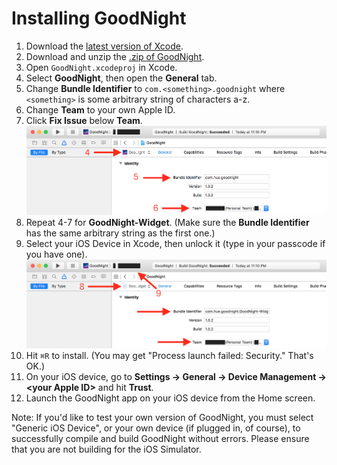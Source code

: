 # Installing GoodNight

1. Download the [latest version of Xcode][1].
2. Download and unzip the [.zip of GoodNight][2].
3. Open `GoodNight.xcodeproj` in Xcode.
4. Select **GoodNight**, then open the **General** tab.
5. Change **Bundle Identifier** to `com.<something>.goodnight` where
`<something>` is some arbitrary string of characters a-z.
6. Change **Team** to your own Apple ID.
7. Click **Fix Issue** below **Team**.
![help-img-1](help-img-1.png)
8. Repeat 4-7 for **GoodNight-Widget**. (Make sure the **Bundle Identifier** has
the same arbitrary string as the first one.)
9. Select your iOS Device in Xcode, then unlock it (type in your passcode if you
have one).
![help-img-2](help-img-2.png)
10. Hit `⌘R` to install. (You may get "Process launch failed: Security." That's
OK.)
11. On your iOS device, go to **Settings → General → Device Management →
\<your Apple ID\>** and hit **Trust**.
12. Launch the GoodNight app on your iOS device from the Home screen.

Note: If you'd like to test your own version of GoodNight, you must select
"Generic iOS Device", or your own device (if plugged in, of course), to
successfully compile and build GoodNight without errors. Please ensure that you
are not building for the iOS Simulator.

[1]: https://itunes.apple.com/us/app/xcode/id497799835
[2]: https://github.com/anthonya1999/GoodNight/archive/master.zip
